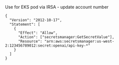 Use for EKS pod via IRSA - update account number

```
{
  "Version": "2012-10-17",
  "Statement": [
    {
      "Effect": "Allow",
      "Action": ["secretsmanager:GetSecretValue"],
      "Resource": "arn:aws:secretsmanager:us-west-2:123456789012:secret:openai/api-key-*"
    }
  ]
}
```